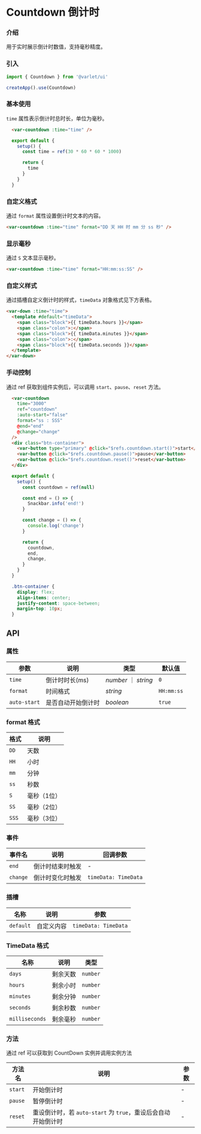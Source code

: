 # Countdown 倒计时

### 介绍

用于实时展示倒计时数值，支持毫秒精度。

### 引入

```js
import { Countdown } from '@varlet/ui'

createApp().use(Countdown)
```

### 基本使用

`time` 属性表示倒计时总时长，单位为毫秒。

```html
  <var-countdown :time="time" />
```
```javascript
  export default {
    setup() {
      const time = ref(30 * 60 * 60 * 1000)

      return {
        time
      }
    }
  }
```
### 自定义格式

通过 `format` 属性设置倒计时文本的内容。

```html
<var-countdown :time="time" format="DD 天 HH 时 mm 分 ss 秒" />
```

### 显示毫秒

通过 `S` 文本显示毫秒。

```html
<var-countdown :time="time" format="HH:mm:ss:SS" />
```

### 自定义样式

通过插槽自定义倒计时的样式，`timeData` 对象格式见下方表格。

```html
<var-down :time="time">
  <template #default="timeData">
    <span class="block">{{ timeData.hours }}</span>
    <span class="colon">:</span>
    <span class="block">{{ timeData.minutes }}</span>
    <span class="colon">:</span>
    <span class="block">{{ timeData.seconds }}</span>
  </template>
</var-down>
```

### 手动控制

通过 ref 获取到组件实例后，可以调用 `start`、`pause`、`reset` 方法。

```html
  <var-countdown
    time="3000"
    ref="countdown"
    :auto-start="false"
    format="ss : SSS"
    @end="end"
    @change="change"
  />
  <div class="btn-container">
    <var-button type="primary" @click="$refs.countdown.start()">start</var-button>
    <var-button @click="$refs.countdown.pause()">pause</var-button>
    <var-button @click="$refs.countdown.reset()">reset</var-button>
  </div>
```
```javascript
  export default {
    setup() {
      const countdown = ref(null)

      const end = () => {
        Snackbar.info('end!')
      }

      const change = () => {
        console.log('change')
      }

      return {
        countdown,
        end,
        change,
      }
    }
  }
```
```css
  .btn-container {
    display: flex;
    align-items: center;
    justify-content: space-between;
    margin-top: 10px;
  }
```

## API

### 属性

| 参数 | 说明 | 类型 | 默认值 |
| ----- | -------------- | -------- | ---------- |
| `time` | 倒计时时长(ms)| _number_ ｜ _string_ | `0` |
| `format` | 时间格式 | _string_ | `HH:mm:ss` |
| `auto-start` | 是否自动开始倒计时 | _boolean_ | `true` |

### format 格式
| 格式 | 说明 | 
| -- | --- |
| `DD` | 天数 |
| `HH` | 小时 |
| `mm` | 分钟 |
| `ss` | 秒数 |
| `S` | 毫秒（1位） |
| `SS` | 毫秒（2位） |
| `SSS` | 毫秒（3位） |

### 事件

| 事件名 | 说明 | 回调参数 |
| ----- | -------------- | -------- |
| `end` | 倒计时结束时触发| - |
| `change` | 倒计时变化时触发| `timeData: TimeData` |

### 插槽

| 名称 | 说明 | 参数 |
| ----- | -------------- | -------- |
| `default` | 自定义内容 | `timeData: TimeData` |

### TimeData 格式

| 名称 | 说明 | 类型 |
| ---- | ------- | -------- |
| `days` | 剩余天数 | `number` |
| `hours` | 剩余小时 | `number` |
| `minutes` | 剩余分钟 | `number` |
| `seconds` | 剩余秒数 | `number` |
| `milliseconds` | 剩余毫秒 | `number` |


### 方法
通过 ref 可以获取到 CountDown 实例并调用实例方法

| 方法名 | 说明 | 参数 |
| ---- | ------- | -------- |
| `start` | 开始倒计时	 | - |
| `pause` | 暂停倒计时	 | - |
| `reset` | 重设倒计时，若 `auto-start` 为 `true`，重设后会自动开始倒计时 | - |
